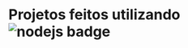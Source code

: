 <h1> Projetos feitos utilizando <img alt="nodejs badge" src="https://img.shields.io/badge/Node.js-43853D?style=for-the-badge&logo=node.js&logoColor=white" /></h1>
